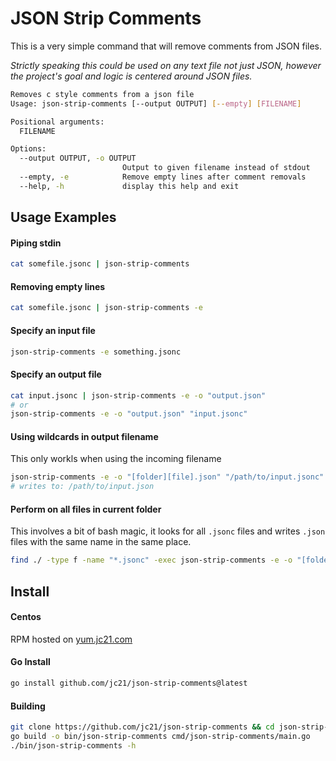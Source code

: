 # JSON Strip Comments

This is a very simple command that will remove comments from JSON files.

_Strictly speaking this could be used on any text file not just JSON, however
the project's goal and logic is centered around JSON files._

```bash
Removes c style comments from a json file
Usage: json-strip-comments [--output OUTPUT] [--empty] [FILENAME]

Positional arguments:
  FILENAME

Options:
  --output OUTPUT, -o OUTPUT
                         Output to given filename instead of stdout
  --empty, -e            Remove empty lines after comment removals
  --help, -h             display this help and exit
```

## Usage Examples

#### Piping stdin

```bash
cat somefile.jsonc | json-strip-comments
```

#### Removing empty lines

```bash
cat somefile.jsonc | json-strip-comments -e
```

#### Specify an input file

```bash
json-strip-comments -e something.jsonc
```

#### Specify an output file

```bash
cat input.jsonc | json-strip-comments -e -o "output.json"
# or
json-strip-comments -e -o "output.json" "input.jsonc"
```

#### Using wildcards in output filename

This only workls when using the incoming filename

```bash
json-strip-comments -e -o "[folder][file].json" "/path/to/input.jsonc"
# writes to: /path/to/input.json
```

#### Perform on all files in current folder

This involves a bit of bash magic, it looks for all `.jsonc` files
and writes `.json` files with the same name in the same place.

```bash
find ./ -type f -name "*.jsonc" -exec json-strip-comments -e -o "[folder][file].json" "{}" \;
```


## Install

#### Centos

RPM hosted on [yum.jc21.com](https://yum.jc21.com)

#### Go Install

```bash
go install github.com/jc21/json-strip-comments@latest
```


#### Building

```bash
git clone https://github.com/jc21/json-strip-comments && cd json-strip-comments
go build -o bin/json-strip-comments cmd/json-strip-comments/main.go
./bin/json-strip-comments -h
```
